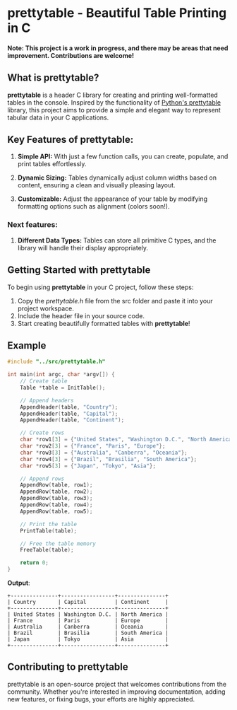 # prettytable - Beautiful Table Printing in C

#### Note: This project is a work in progress, and there may be areas that need improvement. Contributions are welcome!

## What is prettytable?

**prettytable** is a header C library for creating and printing well-formatted tables in the console. Inspired by the functionality of [Python's prettytable](https://pypi.org/project/prettytable/) library, this project aims to provide a simple and elegant way to represent tabular data in your C applications.

## Key Features of prettytable:

1. **Simple API:** With just a few function calls, you can create, populate, and print tables effortlessly.

2. **Dynamic Sizing:** Tables dynamically adjust column widths based on content, ensuring a clean and visually pleasing layout.

3. **Customizable:** Adjust the appearance of your table by modifying formatting options such as alignment (colors soon!).


### Next features:

 1. **Different Data Types:** Tables can store all primitive C types, and the library will handle their display appropriately.

## Getting Started with prettytable

To begin using **prettytable** in your C project, follow these steps:

1. Copy the *prettytable.h* file from the src folder and paste it into your project workspace.
2. Include the header file in your source code.
3. Start creating beautifully formatted tables with **prettytable**!

## Example

```c
#include "../src/prettytable.h"

int main(int argc, char *argv[]) {
    // Create table
    Table *table = InitTable();

    // Append headers
    AppendHeader(table, "Country");
    AppendHeader(table, "Capital");
    AppendHeader(table, "Continent");

    // Create rows
    char *row1[3] = {"United States", "Washington D.C.", "North America"};
    char *row2[3] = {"France", "Paris", "Europe"};
    char *row3[3] = {"Australia", "Canberra", "Oceania"};
    char *row4[3] = {"Brazil", "Brasilia", "South America"};
    char *row5[3] = {"Japan", "Tokyo", "Asia"};

    // Append rows
    AppendRow(table, row1);
    AppendRow(table, row2);
    AppendRow(table, row3);
    AppendRow(table, row4);
    AppendRow(table, row5);

    // Print the table
    PrintTable(table);

    // Free the table memory
    FreeTable(table);

    return 0;
}
```
**Output**:
```
+---------------+-----------------+---------------+
| Country       | Capital         | Continent     |
+---------------+-----------------+---------------+
| United States | Washington D.C. | North America |
| France        | Paris           | Europe        |
| Australia     | Canberra        | Oceania       |
| Brazil        | Brasilia        | South America |
| Japan         | Tokyo           | Asia          |
+---------------+-----------------+---------------+
```

## Contributing to prettytable
prettytable is an open-source project that welcomes contributions from the community. Whether you're interested in improving documentation, adding new features, or fixing bugs, your efforts are highly appreciated.